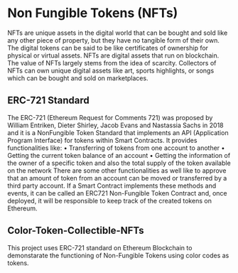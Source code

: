 # Non Fungible Tokens (NFTs)

NFTs are unique assets in the digital world that can be bought and sold like any other piece of property, but they have no tangible form of their own. 
The digital tokens can be said to be like certificates of ownership for physical or virtual assets. NFTs are digital assets that run on blockchain. 
The value of NFTs largely stems from the idea of scarcity. Collectors of NFTs can own unique digital assets like art, sports highlights, or songs 
which can be bought and sold on marketplaces.

## ERC-721 Standard
The ERC-721 (Ethereum Request for Comments 721) was proposed by William
Entriken, Dieter Shirley, Jacob Evans and Nastassia Sachs in 2018 and it is a NonFungible Token Standard that implements an API (Application Program Interface)
for tokens within Smart Contracts.
It provides functionalities like:
• Transferring of tokens from one account to another
• Getting the current token balance of an account
• Getting the information of the owner of a specific token and also the total
supply of the token available on the network
There are some other functionalities as well like to approve that an amount of
token from an account can be moved or transferred by a third party account.
If a Smart Contract implements these methods and events, it can be called an ERC721 Non-Fungible Token Contract and, once deployed, it will be responsible to keep
track of the created tokens on Ethereum.


## Color-Token-Collectible-NFTs
This project uses ERC-721 standard on Ethereum Blockchain to demonstarate the functioning of Non-Fungible Tokens using color codes as tokens.
